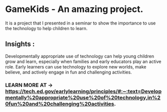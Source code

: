 # GameKids - An amazing project.
It is a project that I presented in a seminar to show the importance to use the technology to help children to learn.

## Insights :
Developmentally appropriate use of technology can help young children grow and learn, especially when families and early educators play an active role. Early learners can use technology to explore new worlds, make believe, and actively engage in fun and challenging activities.

### LEARN MORE AT -> https://tech.ed.gov/earlylearning/principles/#:~:text=Developmentally%20appropriate%20use%20of%20technology,in%20fun%20and%20challenging%20activities.
